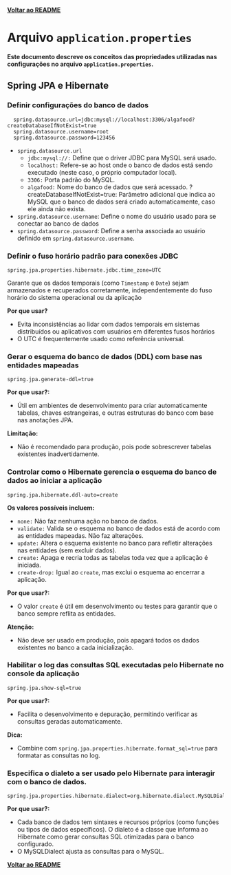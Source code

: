 [**Voltar ao README**](../README.md#documentação-de-conceitos)

# Arquivo ``application.properties``

**Este documento descreve os conceitos das propriedades utilizadas nas configurações no arquivo ``application.properties``.**

## Spring JPA e Hibernate

### Definir configurações do banco de dados
```
  spring.datasource.url=jdbc:mysql://localhost:3306/algafood?createDatabaseIfNotExist=true
  spring.datasource.username=root
  spring.datasource.password=123456
```
- ``spring.datasource.url``
  - ``jdbc:mysql://:`` Define que o driver JDBC para MySQL será usado.
  - ``localhost:`` Refere-se ao host onde o banco de dados está sendo executado (neste caso, o próprio computador local).
  - ``3306:`` Porta padrão do MySQL.
  - ``algafood:`` Nome do banco de dados que será acessado.
      ?createDatabaseIfNotExist=true: Parâmetro adicional que indica ao MySQL que o banco de dados será criado automaticamente, caso ele ainda não exista.
- ``spring.datasource.username``: Define o nome do usuário usado para se conectar ao banco de dados
- ``spring.datasource.password``: Define a senha associada ao usuário definido em ``spring.datasource.username``.

### Definir o fuso horário padrão para conexões JDBC
```
spring.jpa.properties.hibernate.jdbc.time_zone=UTC
```
Garante que os dados temporais (como ``Timestamp`` e ``Date``) sejam armazenados e recuperados corretamente, independentemente do fuso horário do sistema operacional ou da aplicação

**Por que usar?**
- Evita inconsistências ao lidar com dados temporais em sistemas distribuídos ou aplicativos com usuários em diferentes fusos horários
- O UTC é frequentemente usado como referência universal.

### Gerar o esquema do banco de dados (DDL) com base nas entidades mapeadas
```
spring.jpa.generate-ddl=true
```
**Por que usar?:**
- Útil em ambientes de desenvolvimento para criar automaticamente tabelas, chaves estrangeiras, e outras estruturas do banco com base nas anotações JPA.

**Limitação:**
- Não é recomendado para produção, pois pode sobrescrever tabelas existentes inadvertidamente.

### Controlar como o Hibernate gerencia o esquema do banco de dados ao iniciar a aplicação
```
spring.jpa.hibernate.ddl-auto=create
```
**Os valores possíveis incluem:**
- ``none:`` Não faz nenhuma ação no banco de dados.
- ``validate:`` Valida se o esquema no banco de dados está de acordo com as entidades mapeadas. Não faz alterações.
- ``update:`` Altera o esquema existente no banco para refletir alterações nas entidades (sem excluir dados).
- ``create:`` Apaga e recria todas as tabelas toda vez que a aplicação é iniciada.
- ``create-drop:`` Igual ao ``create``, mas exclui o esquema ao encerrar a aplicação.


**Por que usar?:**
- O valor ``create`` é útil em desenvolvimento ou testes para garantir que o banco sempre reflita as entidades.

**Atenção:**
- Não deve ser usado em produção, pois apagará todos os dados existentes no banco a cada inicialização.

### Habilitar o log das consultas SQL executadas pelo Hibernate no console da aplicação
```
spring.jpa.show-sql=true
```
**Por que usar?:**
- Facilita o desenvolvimento e depuração, permitindo verificar as consultas geradas automaticamente.

**Dica:**
- Combine com ``spring.jpa.properties.hibernate.format_sql=true`` para formatar as consultas no log.

### Especifica o dialeto a ser usado pelo Hibernate para interagir com o banco de dados.
```
spring.jpa.properties.hibernate.dialect=org.hibernate.dialect.MySQLDialect
```
**Por que usar?:**
- Cada banco de dados tem sintaxes e recursos próprios (como funções ou tipos de dados específicos). O dialeto é a classe que informa ao Hibernate como gerar consultas SQL otimizadas para o banco configurado.
- O MySQLDialect ajusta as consultas para o MySQL.

[**Voltar ao README**](../README.md#documentação-de-conceitos)